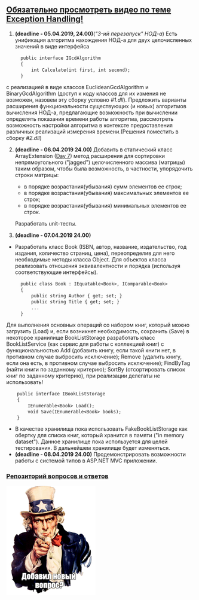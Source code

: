 ## [Обязательно просмотреть видео по теме Exception Handling!](https://drive.google.com/drive/folders/1EcE_cda3LYom75KH1kIaEO0ZWHt9VNXU)

1. **(deadline - 05.04.2019, 24.00)**(*"3-ий перезапуск" НОД-а*) Есть унификация алгоритма нахождения НОД-а для двух целочисленных значений в виде интерфейса 

		 public interface IGcdAlgorithm
		 {
		     int Calculate(int first, int second);
		 }
		 
c реализацией в виде классов EuclideanGcdAlgorithm и BinaryGcdAlgorithm (доступ к коду классов для их измения не возможен, назовем эту сборку условно *#1.dll*). Предложить варианты расширения функциональности существующих (и новых) алгоритмов вычисления НОД-а, предлагающие возможность при вычислении определять показания времени работы алгоритма, рассмотреть возможность настройки алгоритма в контексте предоставления различных реализаций измерения времени.(Решения поместить в сборку *#2.dll*) 

2. **(deadline - 06.04.2019 24.00)** Добавить в статический класс ArrayExtension ([Day 7](https://github.com/AnzhelikaKravchuk/.NET-Training.-Spring-2019/tree/master/Day%207%20-%2002.04.2019)) метод расширения для сортировки непрямоугольного ("jagged") целочисленного массива (матрицы) таким образом, чтобы была возможность, в частности, упорядочить строки матрицы:
   - в порядке возрастания(убывания) сумм элементов ее строк;
   - в порядке возрастания(убывания) максимальных элементов ее строк;
   - в порядке возрастания(убывания) минимальных элементов ее строк.
   
   Разработать unit-тесты.

3. **(deadline - 07.04.2019 24.00)** 
- Разработать класс Book (ISBN, автор, название, издательство, год издания, количество страниц, цена), переопределив для него необходимые методы класса Object. Для объектов класса реализовать отношения эквивалентности и порядка (используя соответствующие интерфейсы). 

		public class Book : IEquatable<Book>, IComparable<Book>
		{
		    public string Author { get; set; }
		    public string Title { get; set; }
		    ...
		}
		
Для выполнения основных операций со набором книг, который можно загрузить (Load) и, если возникнет необходимость, сохранить (Save) в некоторое хранилище BookListStorage разработать класс BookListService (как сервис для работы с коллекцией книг) с функциональностью Add (добавить книгу, если такой книги нет, в противном случае выбросить исключение); Remove (удалить книгу, если она есть, в противном случае выбросить исключение); FindByTag (найти книги по заданному критерию); SortBy (отсортировать список книг по заданному критерию), при реализации делегаты не использовать! 
		
		public interface IBookListStorage
		{
		    IEnumerable<Book> Load();
		    void Save(IEnumerable<Book> books);
		}
		
- В качестве хранилища пока использовать FakeBookListStorage как обертку для списка книг, который хранится в памяти ("in memory dataset"). Данное хранилище пока используется для целей тестирования. В дальнейшем хранилище будет изменяться.
- **(deadline - 08.04.2019 24.00)** Продемонстрировать возможности работы с системой типов в ASP.NET MVC приложении.
   
### [Репозиторий вопросов и ответов](https://github.com/AnzhelikaKravchuk/.NET-Training.-Spring-2019/tree/master/.Net-Interview-Questions)

![](https://github.com/AnzhelikaKravchuk/Materials/blob/master/Pictures/Q%26A.png)

